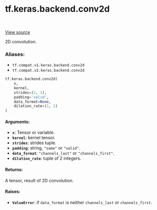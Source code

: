 <div itemscope itemtype="http://developers.google.com/ReferenceObject">
<meta itemprop="name" content="tf.keras.backend.conv2d" />
<meta itemprop="path" content="Stable" />
</div>

# tf.keras.backend.conv2d

<!-- Insert buttons -->

<table class="tfo-notebook-buttons tfo-api" align="left">
</table>

<a target="_blank" href="/code/stable/tensorflow/python/keras/backend.py">View source</a>



<!-- Start diff -->
2D convolution.

### Aliases:

* `tf.compat.v1.keras.backend.conv2d`
* `tf.compat.v2.keras.backend.conv2d`


``` python
tf.keras.backend.conv2d(
    x,
    kernel,
    strides=(1, 1),
    padding='valid',
    data_format=None,
    dilation_rate=(1, 1)
)
```



<!-- Placeholder for "Used in" -->


#### Arguments:


* <b>`x`</b>: Tensor or variable.
* <b>`kernel`</b>: kernel tensor.
* <b>`strides`</b>: strides tuple.
* <b>`padding`</b>: string, `"same"` or `"valid"`.
* <b>`data_format`</b>: `"channels_last"` or `"channels_first"`.
* <b>`dilation_rate`</b>: tuple of 2 integers.


#### Returns:

A tensor, result of 2D convolution.



#### Raises:


* <b>`ValueError`</b>: if `data_format` is neither `channels_last` or
`channels_first`.